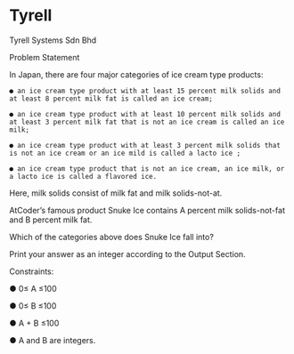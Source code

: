 # Tyrell
Tyrell Systems Sdn Bhd 

Problem Statement

  In Japan, there are four major categories of ice cream type products:
  
    ● an ice cream type product with at least 15 percent milk solids and at least 8 percent milk fat is called an ice cream;
    
    ● an ice cream type product with at least 10 percent milk solids and at least 3 percent milk fat that is not an ice cream is called an ice milk;
    
    ● an ice cream type product with at least 3 percent milk solids that is not an ice cream or an ice mild is called a lacto ice ;
    
    ● an ice cream type product that is not an ice cream, an ice milk, or a lacto ice is called a flavored ice. 


  
  Here, milk solids consist of milk fat and milk solids-not-at.
  
  AtCoder’s famous product Snuke Ice contains A percent milk solids-not-fat and B percent milk fat.
  
  Which of the categories above does Snuke Ice fall into?
  
  Print your answer as an integer according to the Output Section.




Constraints: 

  ● 0≤ A ≤100
  
  ● 0≤ B ≤100
  
  ● A + B ≤100
  
  ● A and B are integers.
